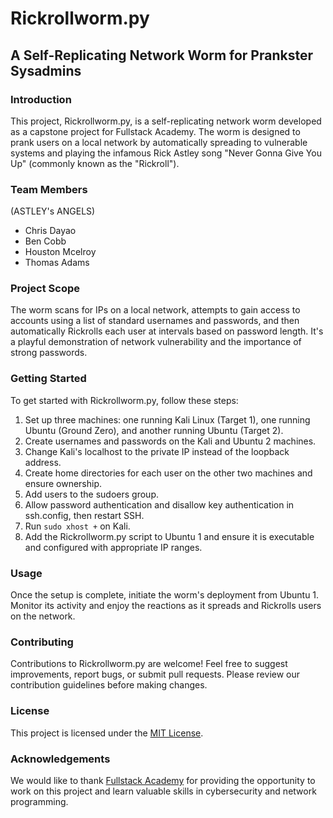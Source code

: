 # Rickrollworm.py
## A Self-Replicating Network Worm for Prankster Sysadmins

### Introduction
This project, Rickrollworm.py, is a self-replicating network worm developed as a capstone project for Fullstack Academy. The worm is designed to prank users on a local network by automatically spreading to vulnerable systems and playing the infamous Rick Astley song "Never Gonna Give You Up" (commonly known as the "Rickroll").

### Team Members
(ASTLEY's ANGELS)
- Chris Dayao
- Ben Cobb
- Houston Mcelroy
- Thomas Adams

### Project Scope
The worm scans for IPs on a local network, attempts to gain access to accounts using a list of standard usernames and passwords, and then automatically Rickrolls each user at intervals based on password length. It's a playful demonstration of network vulnerability and the importance of strong passwords.

### Getting Started
To get started with Rickrollworm.py, follow these steps:
1. Set up three machines: one running Kali Linux (Target 1), one running Ubuntu (Ground Zero), and another running Ubuntu (Target 2).
2. Create usernames and passwords on the Kali and Ubuntu 2 machines.
3. Change Kali's localhost to the private IP instead of the loopback address.
4. Create home directories for each user on the other two machines and ensure ownership.
5. Add users to the sudoers group.
6. Allow password authentication and disallow key authentication in ssh.config, then restart SSH.
7. Run `sudo xhost +` on Kali.
8. Add the Rickrollworm.py script to Ubuntu 1 and ensure it is executable and configured with appropriate IP ranges.

### Usage
Once the setup is complete, initiate the worm's deployment from Ubuntu 1. Monitor its activity and enjoy the reactions as it spreads and Rickrolls users on the network.

### Contributing
Contributions to Rickrollworm.py are welcome! Feel free to suggest improvements, report bugs, or submit pull requests. Please review our contribution guidelines before making changes.

### License
This project is licensed under the [MIT License](LICENSE).

### Acknowledgements
We would like to thank [Fullstack Academy](https://www.fullstackacademy.com/) for providing the opportunity to work on this project and learn valuable skills in cybersecurity and network programming.



